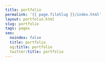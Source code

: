 ```yaml
---
title: portfolio
permalink: '{{ page.fileSlug }}/index.html'
layout: portfolio.html
slug: portfolio
tags: pages
seo:
  noindex: false
  title: portfolio
  og:title: portfolio
  twitter:title: portfolio
---
```



